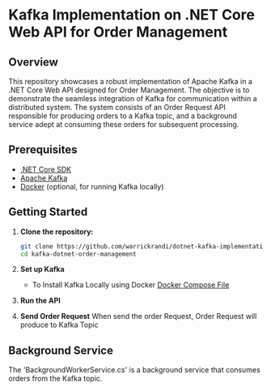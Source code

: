 # Kafka Implementation on .NET Core Web API for Order Management

## Overview

This repository showcases a robust implementation of Apache Kafka in a .NET Core Web API designed for Order Management. The objective is to demonstrate the seamless integration of Kafka for communication within a distributed system. The system consists of an Order Request API responsible for producing orders to a Kafka topic, and a background service adept at consuming these orders for subsequent processing.

## Prerequisites

- [.NET Core SDK](https://dotnet.microsoft.com/download)
- [Apache Kafka](https://kafka.apache.org/downloads)
- [Docker](https://www.docker.com/get-started) (optional, for running Kafka locally)

## Getting Started

1. **Clone the repository:**

   ```bash
   git clone https://github.com/warrickrandi/dotnet-kafka-implementation.git
   cd kafka-dotnet-order-management

2. **Set up Kafka**
   - To Install Kafka Locally using Docker [Docker Compose File](https://github.com/warrickrandi/kafka-docker.git)
     
3.  **Run the API**

4.  **Send Order Request**
   When send the order Request, Order Request will produce to Kafka Topic

## Background Service 

The 'BackgroundWorkerService.cs' is a background service that consumes orders from the Kafka topic.
